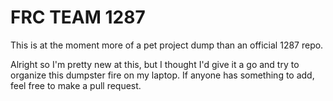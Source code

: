 # FRC TEAM 1287
This is at the moment more of a pet project dump than an official 1287 repo.

Alright so I'm pretty new at this, but I thought I'd give it a go and try to organize this dumpster fire on my laptop. If anyone has something to add, feel free to make a pull request.
